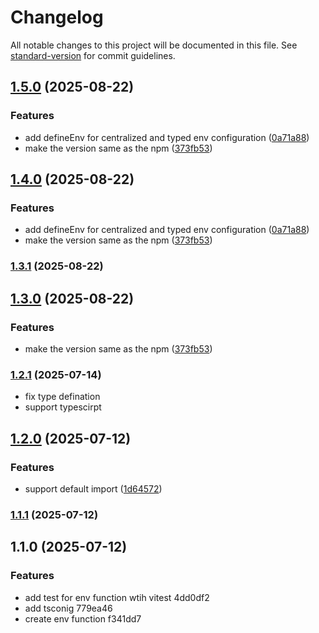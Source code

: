 # Changelog

All notable changes to this project will be documented in this file. See [standard-version](https://github.com/conventional-changelog/standard-version) for commit guidelines.

## [1.5.0](https://github.com/ubeyidah/nviron/compare/v1.2.2...v1.5.0) (2025-08-22)


### Features

* add defineEnv for centralized and typed env configuration ([0a71a88](https://github.com/ubeyidah/nviron/commit/0a71a881ba75f71765d1450432cb987856470f8e))
* make the version same as the npm ([373fb53](https://github.com/ubeyidah/nviron/commit/373fb530a408407248735b646f96ff9170553b3c))

## [1.4.0](https://github.com/ubeyidah/nviron/compare/v1.2.2...v1.4.0) (2025-08-22)


### Features

* add defineEnv for centralized and typed env configuration ([0a71a88](https://github.com/ubeyidah/nviron/commit/0a71a881ba75f71765d1450432cb987856470f8e))
* make the version same as the npm ([373fb53](https://github.com/ubeyidah/nviron/commit/373fb530a408407248735b646f96ff9170553b3c))

### [1.3.1](https://github.com/ubeyidah/envguard/compare/v1.3.0...v1.3.1) (2025-08-22)

## [1.3.0](https://github.com/ubeyidah/envguard/compare/v1.2.2...v1.3.0) (2025-08-22)


### Features

* make the version same as the npm ([373fb53](https://github.com/ubeyidah/envguard/commit/373fb530a408407248735b646f96ff9170553b3c))

### [1.2.1](https://github.com/ubeyidah/envguard/compare/v1.2.0...v1.2.1) (2025-07-14)

- fix type defination
- support typescirpt

## [1.2.0](https://github.com/ubeyidah/envguard/compare/v1.1.1...v1.2.0) (2025-07-12)

### Features

- support default import ([1d64572](https://github.com/ubeyidah/envguard/commit/1d64572bdd5f76febd242c28184c7eaa2356103b))

### [1.1.1](https://github.com/ubeyidah/envguard/compare/v1.1.0...v1.1.1) (2025-07-12)

## 1.1.0 (2025-07-12)

### Features

- add test for env function wtih vitest 4dd0df2
- add tsconig 779ea46
- create env function f341dd7
